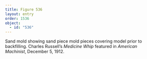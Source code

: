 ```yaml
---
title: Figure 536
layout: entry
order: 1536
object:
  - id: "536"
---
```


Sand mold showing sand piece mold pieces covering model prior to backfilling. Charles Russell’s *Medicine Whip* featured in *American Machinist*, December 5, 1912.
